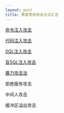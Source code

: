 ```yaml
---
layout: post
title: 黑客常用攻击方式汇总
---
```


[命令注入攻击](http://topspeedsnail.com/hack-command-injection-attack/)

[代码注入攻击](http://topspeedsnail.com/hack-code-injection-attack/)

[SQL注入攻击](http://topspeedsnail.com/hack-sql-injection-attack/)

[盲SQL注入攻击](http://topspeedsnail.com/hack-blind-sql-injection-attack/)

[暴力攻击法](http://topspeedsnail.com/hack-brute-force/)

拒绝服务攻击

中间人攻击

缓冲区溢出攻击